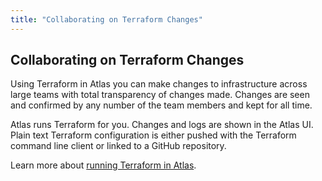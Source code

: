 ```yaml
---
title: "Collaborating on Terraform Changes"
---
```


## Collaborating on Terraform Changes

Using Terraform in Atlas you can make changes to infrastructure
across large teams with total transparency of changes made. Changes are
seen and confirmed by any number of the team members and kept for all
time.

Atlas runs Terraform for you. Changes and logs are shown in the Atlas UI.
Plain text Terraform configuration is either pushed with the
Terraform command line client or linked to a GitHub repository.

Learn more about [running Terraform in Atlas](/help/terraform/features).
